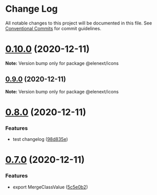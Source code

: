# Change Log

All notable changes to this project will be documented in this file.
See [Conventional Commits](https://conventionalcommits.org) for commit guidelines.

# [0.10.0](https://github.com/JasKang/icons/compare/v0.9.0...v0.10.0) (2020-12-11)

**Note:** Version bump only for package @elenext/icons





## [0.9.0](https://github.com/JasKang/icons/compare/v0.8.0...v0.9.0) (2020-12-11)

**Note:** Version bump only for package @elenext/icons





# [0.8.0](https://github.com/JasKang/icons/compare/v0.7.0...v0.8.0) (2020-12-11)


### Features

* test changelog ([98d835e](https://github.com/JasKang/icons/commit/98d835e906f7dca19eeceeb3559193908d90f9af))





# [0.7.0](https://github.com/JasKang/icons/compare/0.4.0...v0.7.0) (2020-12-11)


### Features

* export MergeClassValue ([5c5e0b2](https://github.com/JasKang/icons/commit/5c5e0b2f0eaeb7002a1933703c7e581bea6a1bf2))
